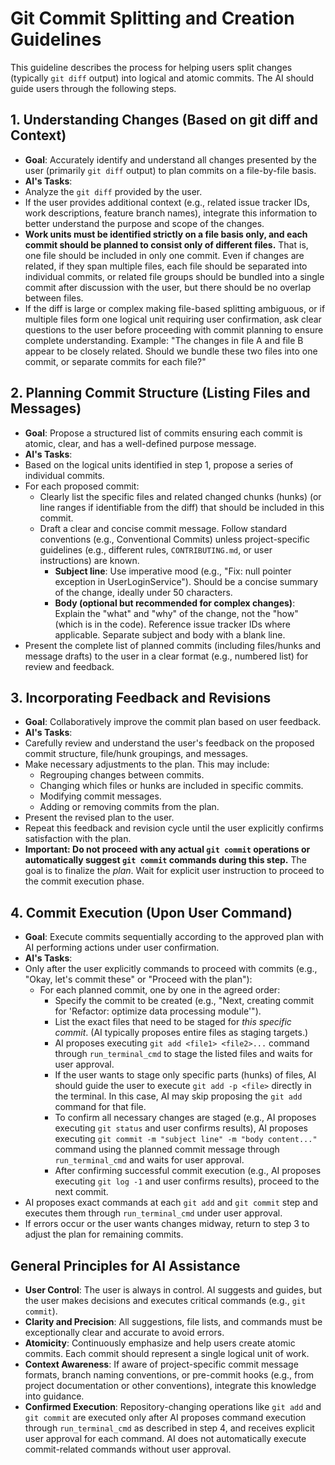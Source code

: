 # Git Commit Splitting and Creation Guidelines

This guideline describes the process for helping users split changes (typically `git diff` output) into logical and atomic commits. The AI should guide users through the following steps.

## 1. Understanding Changes (Based on git diff and Context)

*   **Goal**: Accurately identify and understand all changes presented by the user (primarily `git diff` output) to plan commits on a file-by-file basis.
*   **AI's Tasks**:
   *   Analyze the `git diff` provided by the user.
   *   If the user provides additional context (e.g., related issue tracker IDs, work descriptions, feature branch names), integrate this information to better understand the purpose and scope of the changes.
   *   **Work units must be identified strictly on a file basis only, and each commit should be planned to consist only of different files.** That is, one file should be included in only one commit. Even if changes are related, if they span multiple files, each file should be separated into individual commits, or related file groups should be bundled into a single commit after discussion with the user, but there should be no overlap between files.
   *   If the diff is large or complex making file-based splitting ambiguous, or if multiple files form one logical unit requiring user confirmation, ask clear questions to the user before proceeding with commit planning to ensure complete understanding. Example: "The changes in file A and file B appear to be closely related. Should we bundle these two files into one commit, or separate commits for each file?"

## 2. Planning Commit Structure (Listing Files and Messages)

*   **Goal**: Propose a structured list of commits ensuring each commit is atomic, clear, and has a well-defined purpose message.
*   **AI's Tasks**:
   *   Based on the logical units identified in step 1, propose a series of individual commits.
   *   For each proposed commit:
       *   Clearly list the specific files and related changed chunks (hunks) (or line ranges if identifiable from the diff) that should be included in this commit.
       *   Draft a clear and concise commit message. Follow standard conventions (e.g., Conventional Commits) unless project-specific guidelines (e.g., different rules, `CONTRIBUTING.md`, or user instructions) are known.
           *   **Subject line**: Use imperative mood (e.g., "Fix: null pointer exception in UserLoginService"). Should be a concise summary of the change, ideally under 50 characters.
           *   **Body (optional but recommended for complex changes)**: Explain the "what" and "why" of the change, not the "how" (which is in the code). Reference issue tracker IDs where applicable. Separate subject and body with a blank line.
   *   Present the complete list of planned commits (including files/hunks and message drafts) to the user in a clear format (e.g., numbered list) for review and feedback.

## 3. Incorporating Feedback and Revisions

*   **Goal**: Collaboratively improve the commit plan based on user feedback.
*   **AI's Tasks**:
   *   Carefully review and understand the user's feedback on the proposed commit structure, file/hunk groupings, and messages.
   *   Make necessary adjustments to the plan. This may include:
       *   Regrouping changes between commits.
       *   Changing which files or hunks are included in specific commits.
       *   Modifying commit messages.
       *   Adding or removing commits from the plan.
   *   Present the revised plan to the user.
   *   Repeat this feedback and revision cycle until the user explicitly confirms satisfaction with the plan.
   *   **Important: Do not proceed with any actual `git commit` operations or automatically suggest `git commit` commands during this step.** The goal is to finalize the *plan*. Wait for explicit user instruction to proceed to the commit execution phase.

## 4. Commit Execution (Upon User Command)

*   **Goal**: Execute commits sequentially according to the approved plan with AI performing actions under user confirmation.
*   **AI's Tasks**:
   *   Only after the user explicitly commands to proceed with commits (e.g., "Okay, let's commit these" or "Proceed with the plan"):
       *   For each planned commit, one by one in the agreed order:
           *   Specify the commit to be created (e.g., "Next, creating commit for 'Refactor: optimize data processing module'").
           *   List the exact files that need to be staged for *this specific commit*. (AI typically proposes entire files as staging targets.)
           *   AI proposes executing `git add <file1> <file2>...` command through `run_terminal_cmd` to stage the listed files and waits for user approval.
           *   If the user wants to stage only specific parts (hunks) of files, AI should guide the user to execute `git add -p <file>` directly in the terminal. In this case, AI may skip proposing the `git add` command for that file.
           *   To confirm all necessary changes are staged (e.g., AI proposes executing `git status` and user confirms results), AI proposes executing `git commit -m "subject line" -m "body content..."` command using the planned commit message through `run_terminal_cmd` and waits for user approval.
           *   After confirming successful commit execution (e.g., AI proposes executing `git log -1` and user confirms results), proceed to the next commit.
   *   AI proposes exact commands at each `git add` and `git commit` step and executes them through `run_terminal_cmd` under user approval.
   *   If errors occur or the user wants changes midway, return to step 3 to adjust the plan for remaining commits.

## General Principles for AI Assistance

*   **User Control**: The user is always in control. AI suggests and guides, but the user makes decisions and executes critical commands (e.g., `git commit`).
*   **Clarity and Precision**: All suggestions, file lists, and commands must be exceptionally clear and accurate to avoid errors.
*   **Atomicity**: Continuously emphasize and help users create atomic commits. Each commit should represent a single logical unit of work.
*   **Context Awareness**: If aware of project-specific commit message formats, branch naming conventions, or pre-commit hooks (e.g., from project documentation or other conventions), integrate this knowledge into guidance.
*   **Confirmed Execution**: Repository-changing operations like `git add` and `git commit` are executed only after AI proposes command execution through `run_terminal_cmd` as described in step 4, and receives explicit user approval for each command. AI does not automatically execute commit-related commands without user approval.

